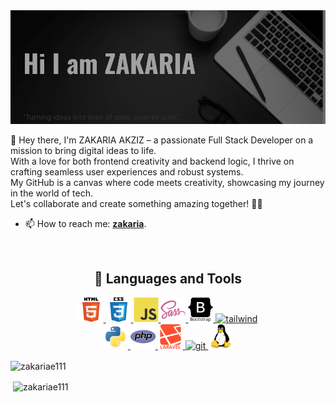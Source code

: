 
<!--
**zakariae111/zakariae111** is a ✨ _special_ ✨ repository because its `README.md` (this file) appears on your GitHub profile.

<h1 align="center">Hi <img src="./assets/hi.gif" width="30px">,</h1>
<h3 align="center">A future fullstack developer from Morocco 🚀</h3>
<br>

<p align="center">
...
</p>
<hr>

<br>
<!---
- Web illustrations by Storyset ( https://storyset.com/illustration/programming/pana )
--->
<img alt="PNG" src="./assets/wepik-export-2023082322q5246QIU4.png"/>

<br>

👋 Hey there, I'm ZAKARIA AKZIZ – a passionate Full Stack Developer on a mission to bring digital ideas to life. <br>
With a love for both frontend creativity and backend logic, I thrive on crafting seamless user experiences and robust systems. 
<br>
My GitHub is a canvas where code meets creativity, showcasing my journey in the world of tech. 
<br>
Let's collaborate and create something amazing together! 🚀🔥

- 📫 How to reach me: **<a href="mailto:akziz2zakaria@gmail.com">zakaria</a>**.
 
<br>

<h2 align="center">🧰 Languages and Tools</h2>
<p align="center"> 
<!---*** HTML5 ***---><a href="https://www.w3.org/html/" target="_blank" rel="noreferrer"> <img src="https://raw.githubusercontent.com/devicons/devicon/master/icons/html5/html5-original-wordmark.svg" alt="html5" width="40" height="40" /> </a> 

<!---*** CSS3 ***---><a href="https://www.w3schools.com/css/" target="_blank" rel="noreferrer"> <img src="https://raw.githubusercontent.com/devicons/devicon/master/icons/css3/css3-original-wordmark.svg" alt="css3" width="40" height="40" /> </a>

  
<!---*** Js ***---><a href="https://developer.mozilla.org/en-US/docs/Web/JavaScript" target="_blank" rel="noreferrer"> <img src="https://raw.githubusercontent.com/devicons/devicon/master/icons/javascript/javascript-original.svg" alt="javascript" width="40" height="40"/>

<!---*** Sass ***---><a href="https://sass-lang.com" target="_blank" rel="noreferrer"> <img src="https://raw.githubusercontent.com/devicons/devicon/master/icons/sass/sass-original.svg" alt="sass" width="40" height="40"/> </a>

  <!---*** BOOTSTRAP ***---><a href="https://getbootstrap.com" target="_blank" rel="noreferrer"> <img src="https://raw.githubusercontent.com/devicons/devicon/master/icons/bootstrap/bootstrap-plain-wordmark.svg" alt="bootstrap" width="40" height="40" /> </a>

<!---*** tailwind ***---><a href="https://tailwindcss.com/" target="_blank" rel="noreferrer"> <img src="https://www.vectorlogo.zone/logos/tailwindcss/tailwindcss-icon.svg" alt="tailwind" width="40" height="40"/> </a>

<br>
  
<!---*** Python ***---><a href="https://www.python.org" target="_blank" rel="noreferrer"> <img src="https://raw.githubusercontent.com/devicons/devicon/master/icons/python/python-original.svg" alt="python" width="40" height="40"/> </a>

<!---*** PHP ***---><a href="https://www.php.net" target="_blank" rel="noreferrer"> <img src="https://raw.githubusercontent.com/devicons/devicon/master/icons/php/php-original.svg" alt="php" width="40" height="40"/> </a>

<!---*** LARAVEL ***---><a href="https://laravel.com/" target="_blank" rel="noreferrer"> <img src="https://raw.githubusercontent.com/devicons/devicon/master/icons/laravel/laravel-plain-wordmark.svg" alt="laravel" width="40" height="40"/> </a> 


<!---*** GIT ***---><a href="https://git-scm.com/" target="_blank" rel="noreferrer"> <img src="https://www.vectorlogo.zone/logos/git-scm/git-scm-icon.svg" alt="git" width="40" height="40" /> </a> 

<!---*** Linux ***---><a href="https://www.linux.org/" target="_blank" rel="noreferrer"> <img src="https://raw.githubusercontent.com/devicons/devicon/master/icons/linux/linux-original.svg" alt="linux" width="40" height="40" /> </a> 

</p>


<p><img align="center" src="https://github-readme-stats.vercel.app/api/top-langs?username=zakariae111&show_icons=true&locale=en&layout=compact" alt="zakariae111" /></p>

<p>&nbsp;<img align="center" src="https://github-readme-stats.vercel.app/api?username=zakariae111&show_icons=true&locale=en" alt="zakariae111" /></p>

<!---

<p><img align="left" src="https://github-readme-stats.vercel.app/api/top-langs?username=zakariae111&show_icons=true&locale=en&layout=compact&theme=radical" alt="zakaria" /></p>


- 👨‍💻 You can also check out my portfolio at [https://zakariae111.github.io/](https://zakariae111.github.io/)
- 💬 Ask me about **Html**
inspired from melvinaguilar

--->
